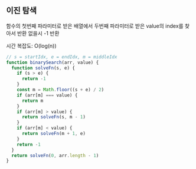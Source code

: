 ## 이진 탐색

함수의 첫번째 파라미터로 받은 배열에서 두번째 파라미터로 받은 value의 index를 찾아서 반환 없을시 -1 반환

시간 복잡도: O(log(n))

```javascript
// s = startIdx, e = endIdx, m = middleIdx
function binarySearch(arr, value) {
  function solveFn(s, e) {
    if (s > e) {
      return -1
    }
    const m = Math.floor((s + e) / 2)
    if (arr[m] === value) {
      return m
    }
    if (arr[m] > value) {
      return solveFn(s, m - 1)
    }
    if (arr[m] < value) {
      return solveFn(m + 1, e)
    }
    return -1
  }
  return solveFn(0, arr.length - 1)
}
```
